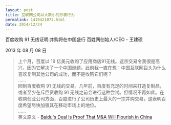 ```yaml
---
layout: post
title: 互联网公司以大欺小的抄袭行为
permalink: 1419421072.html
date: 2014/12/24
---
```


百度收购 91 无线证明:并购将在中国盛行 百姓网创始人/CEO - 王建硕

2013 年 08 月 08 日

> 上个月，百度以 19 亿美元收购了应用商店91无线。这宗交易令我很是高兴，因为它解决了一个中国谜题。此前我一直在想：中国互联网巨头为什么喜欢复制其他公司的成功，而不是收购它们呢？  
> ......  
> 回到百度收购 91 无线的交易。几年前，百度有充足的时间来打造复制品，或者至少在斥巨资收购 91 无线之前会进行这种尝试。但情况不再如此。在收购创业公司方面，百度进行了公司历史上最大的一宗并购交易，这表明百度希望尽快加强其在移动市场上的地位。  
> ......  
> 英文原文 - [Baidu's Deal Is Proof That M&A Will Flourish in China](http://home.wangjianshuo.com/20130717_ma-does-happen-in-china.htm)